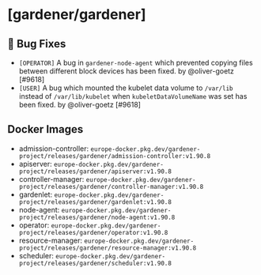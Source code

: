 # [gardener/gardener]

## 🐛 Bug Fixes

- `[OPERATOR]` A bug in `gardener-node-agent` which prevented copying files between different block devices has been fixed. by @oliver-goetz [#9618]
- `[USER]` A bug which mounted the kubelet data volume to `/var/lib` instead of `/var/lib/kubelet` when `kubeletDataVolumeName` was set has been fixed. by @oliver-goetz [#9618]

## Docker Images
- admission-controller: `europe-docker.pkg.dev/gardener-project/releases/gardener/admission-controller:v1.90.8`
- apiserver: `europe-docker.pkg.dev/gardener-project/releases/gardener/apiserver:v1.90.8`
- controller-manager: `europe-docker.pkg.dev/gardener-project/releases/gardener/controller-manager:v1.90.8`
- gardenlet: `europe-docker.pkg.dev/gardener-project/releases/gardener/gardenlet:v1.90.8`
- node-agent: `europe-docker.pkg.dev/gardener-project/releases/gardener/node-agent:v1.90.8`
- operator: `europe-docker.pkg.dev/gardener-project/releases/gardener/operator:v1.90.8`
- resource-manager: `europe-docker.pkg.dev/gardener-project/releases/gardener/resource-manager:v1.90.8`
- scheduler: `europe-docker.pkg.dev/gardener-project/releases/gardener/scheduler:v1.90.8`

